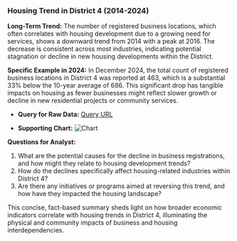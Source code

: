 ### Housing Trend in District 4 (2014-2024)

**Long-Term Trend:**
The number of registered business locations, which often correlates with housing development due to a growing need for services, shows a downward trend from 2014 with a peak at 2016. The decrease is consistent across most industries, indicating potential stagnation or decline in new housing developments within the District.

**Specific Example in 2024:**
In December 2024, the total count of registered business locations in District 4 was reported at 463, which is a substantial 33% below the 10-year average of 686. This significant drop has tangible impacts on housing as fewer businesses might reflect slower growth or decline in new residential projects or community services.

- **Query for Raw Data:** [Query URL](https://data.sfgov.org/resource/g8m3-pdis.json?%24query=SELECT+date_trunc_y%28location_start_date%29+AS+year%2C+count%28%2A%29+as+item_count%2C+naic_code_description%2C+supervisor_district%2C+neighborhoods_analysis_boundaries+WHERE+location_start_date+%3E%3D%272014-01-01%27+GROUP+BY+year%2C+naic_code_description%2C+supervisor_district%2C+neighborhoods_analysis_boundaries+LIMIT+5000+OFFSET+5000)

- **Supporting Chart:** 
  ![Chart](../static/chart_7c13e9.png)

**Questions for Analyst:**
1. What are the potential causes for the decline in business registrations, and how might they relate to housing development trends?
2. How do the declines specifically affect housing-related industries within District 4?
3. Are there any initiatives or programs aimed at reversing this trend, and how have they impacted the housing landscape?

This concise, fact-based summary sheds light on how broader economic indicators correlate with housing trends in District 4, illuminating the physical and community impacts of business and housing interdependencies.